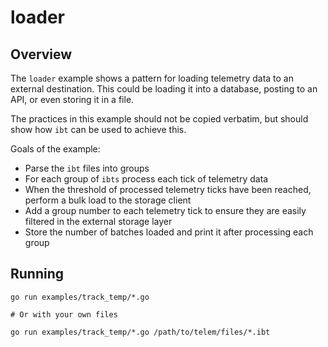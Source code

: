 # loader

## Overview

The `loader` example shows a pattern for loading telemetry data to an external destination. This could be loading it into a database, posting to an API, or even storing it in a file.

The practices in this example should not be copied verbatim, but should show how `ibt` can be used to achieve this.

Goals of the example:

* Parse the `ibt` files into groups
* For each group of `ibts` process each tick of telemetry data
* When the threshold of processed telemetry ticks have been reached, perform a bulk load to the storage client
* Add a group number to each telemetry tick to ensure they are easily filtered in the external storage layer
* Store the number of batches loaded and print it after processing each group

## Running

```shell
go run examples/track_temp/*.go

# Or with your own files

go run examples/track_temp/*.go /path/to/telem/files/*.ibt
```